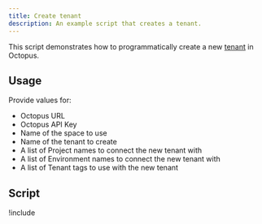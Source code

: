 ```yaml
---
title: Create tenant
description: An example script that creates a tenant.
---
```


This script demonstrates how to programmatically create a new [tenant](/docs/deployment-patterns/multi-tenant-deployments/index.md) in Octopus.

## Usage

Provide values for:

- Octopus URL
- Octopus API Key
- Name of the space to use
- Name of the tenant to create
- A list of Project names to connect the new tenant with
- A list of Environment names to connect the new tenant with
- A list of Tenant tags to use with the new tenant

## Script

!include <create-a-tenant-scripts>